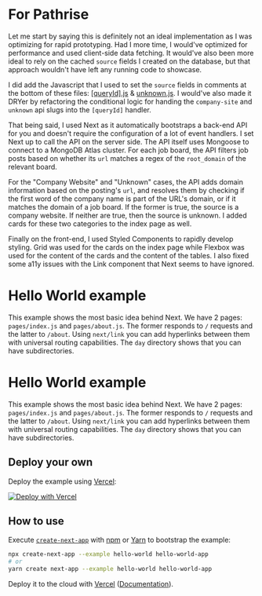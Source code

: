 # For Pathrise

Let me start by saying this is definitely not an ideal implementation as I was optimizing for rapid prototyping. Had I more time, I would've optimized for performance and used client-side data fetching. It would've also been more ideal to rely on the cached `source` fields I created on the database, but that approach wouldn't have left any running code to showcase.

I did add the Javascript that I used to set the `source` fields in comments at the bottom of these files: [\[queryId\].js](./pages/api/boards/[queryId].js) & [unknown.js](./pages/api/boards/unknown.js). I would've also made it DRYer by refactoring the conditional logic for handing the `company-site` and `unknown` api slugs into the `[queryId]` handler.

That being said, I used Next as it automatically bootstraps a back-end API for you and doesn't require the configuration of a lot of event handlers. I set Next up to call the API on the server side. The API itself uses Mongoose to connect to a MongoDB Atlas cluster. For each job board, the API filters job posts based on whether its `url` matches a regex of the `root_domain` of the relevant board.

For the "Company Website" and "Unknown" cases, the API adds domain information based on the posting's `url`, and resolves them by checking if the first word of the company name is part of the URL's domain, or if it matches the domain of a job board. If the former is true, the source is a company website. If neither are true, then the source is unknown. I added cards for these two categories to the index page as well.

Finally on the front-end, I used Styled Components to rapidly develop styling. Grid was used for the cards on the index page while Flexbox was used for the content of the cards and the content of the tables. I also fixed some a11y issues with the Link component that Next seems to have ignored.

# Hello World example

This example shows the most basic idea behind Next. We have 2 pages: `pages/index.js` and `pages/about.js`. The former responds to `/` requests and the latter to `/about`. Using `next/link` you can add hyperlinks between them with universal routing capabilities. The `day` directory shows that you can have subdirectories.

# Hello World example

This example shows the most basic idea behind Next. We have 2 pages: `pages/index.js` and `pages/about.js`. The former responds to `/` requests and the latter to `/about`. Using `next/link` you can add hyperlinks between them with universal routing capabilities. The `day` directory shows that you can have subdirectories.

## Deploy your own

Deploy the example using [Vercel](https://vercel.com):

[![Deploy with Vercel](https://vercel.com/button)](https://vercel.com/import/project?template=https://github.com/vercel/next.js/tree/canary/examples/hello-world)

## How to use

Execute [`create-next-app`](https://github.com/vercel/next.js/tree/canary/packages/create-next-app) with [npm](https://docs.npmjs.com/cli/init) or [Yarn](https://yarnpkg.com/lang/en/docs/cli/create/) to bootstrap the example:

```bash
npx create-next-app --example hello-world hello-world-app
# or
yarn create next-app --example hello-world hello-world-app
```

Deploy it to the cloud with [Vercel](https://vercel.com/import?filter=next.js&utm_source=github&utm_medium=readme&utm_campaign=next-example) ([Documentation](https://nextjs.org/docs/deployment)).
